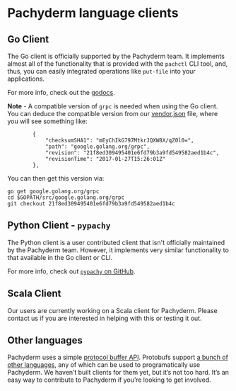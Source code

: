 # Pachyderm language clients

## Go Client

The Go client is officially supported by the Pachyderm team.  It implements almost all of the functionality that is provided with the `pachctl` CLI tool, and, thus, you can easily integrated operations like `put-file` into your applications. 

For more info, check out the [godocs](https://godoc.org/github.com/pachyderm/pachyderm/src/client).

**Note** - A compatible version of `grpc` is needed when using the Go client.  You can deduce the compatible version from our [vendor.json](https://github.com/pachyderm/pachyderm/blob/master/src/server/vendor/vendor.json) file, where you will see something like:

```
		{
			"checksumSHA1": "mEyChIkG797MtkrJQXW8X/qZ0l0=",
			"path": "google.golang.org/grpc",
			"revision": "21f8ed309495401e6fd79b3a9fd549582aed1b4c",
			"revisionTime": "2017-01-27T15:26:01Z"
		},
```

You can then get this version via:

```
go get google.golang.org/grpc
cd $GOPATH/src/google.golang.org/grpc
git checkout 21f8ed309495401e6fd79b3a9fd549582aed1b4c
```

## Python Client - `pypachy`

The Python client is a user contributed client that isn't officially maintained by the Pachyderm team.  However, it implements very similar functionality to that available in the Go client or CLI.  

For more info, check out [`pypachy` on GitHub](https://github.com/kalugny/pypachy).

## Scala Client 

Our users are currently working on a Scala client for Pachyderm. Please contact us if you are interested in helping with this or testing it out.

## Other languages

Pachyderm uses a simple [protocol buffer API](https://github.com/pachyderm/pachyderm/blob/master/src/client/pfs/pfs.proto). Protobufs support [a bunch of other languages](https://developers.google.com/protocol-buffers/), any of which can be used to programatically use Pachyderm. We haven’t built clients for them yet, but it’s not too hard. It’s an easy way to contribute to Pachyderm if you’re looking to get involved. 
